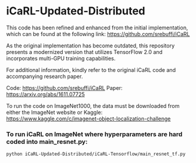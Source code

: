 # iCaRL-Updated-Distributed

This code has been refined and enhanced from the initial implementation, which can be found at the following link: https://github.com/srebuffi/iCaRL

As the original implementation has become outdated, this repository presents a modernized version that utilizes TensorFlow 2.0 and incorporates multi-GPU training capabilities.

For additional information, kindly refer to the original iCaRL code and accompanying research paper.

Code: https://github.com/srebuffi/iCaRL
Paper: https://arxiv.org/abs/1611.07725





To run the code on ImageNet1000, the data must be downloaded from either the ImageNet website or Kaggle:
https://www.kaggle.com/c/imagenet-object-localization-challenge





### To run iCaRL on ImageNet where hyperparameters are hard coded into main_resnet.py:
```
python iCaRL-Updated-Distributed/iCaRL-Tensorflow/main_resnet_tf.py
```
